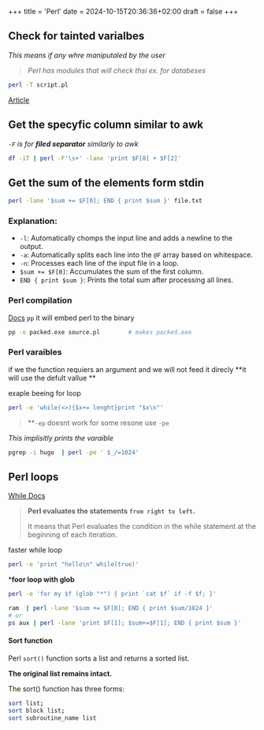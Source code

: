 +++
title = 'Perl'
date = 2024-10-15T20:36:36+02:00
draft = false
+++

## Check for tainted varialbes  
*This means if any whre maniputaled by the user*

>*Perl has modules that will  check thsi ex. for databeses*
```bash
perl -T script.pl
```
[Article](https://www.geeksforgeeks.org/perl-taint-method/)

## Get the specyfic column similar to awk

*`-F` is for **filed separator** similarly to awk*
```bash
df -iT | perl -F'\s+' -lane 'print $F[0] + $F[2]'
```

## Get the sum of the elements form stdin

```bash
perl -lane '$sum += $F[0]; END { print $sum }' file.txt
```

### Explanation:
- `-l`: Automatically chomps the input line and adds a newline to the output.
- `-a`: Automatically splits each line into the `@F` array based on whitespace.
- `-n`: Processes each line of the input file in a loop.
- `$sum += $F[0]`: Accumulates the sum of the first column.
- `END { print $sum }`: Prints the total sum after processing all lines.



### Perl compilation 
[Docs](https://metacpan.org/pod/pp)
`pp` it will embed perl to the binary 

```bash
pp -o packed.exe source.pl        # makes packed.exe
```


### Perl varaibles
if we the function requiers an argument and we will not feed it direcly **it will use the defult vallue **

exaple beeing for loop 
```bash 
perl -e 'while(<>){$x+= lenght}print "$x\n"'
```

> **`-ep` doesnt work for some resone use `-pe`


*This implisitly prints the varaible*
```bash
pgrep -i hugo  | perl -pe ' $_/=1024'

```

## Perl loops 

[While Docs](https://www.perltutorial.org/perl-while/)
>**Perl evaluates the statements `from right to left`.**
>
>It means that Perl evaluates the condition in the while statement at the beginning of each iteration.


faster while loop 
```bash
perl -e 'print "hello\n" while(true)'
```

***foor loop with glob**
```bash
perl -e 'for my $f (glob "*") { print `cat $f` if -f $f; }'
```

```bash
ram  | perl -lane '$sum += $F[0]; END { print $sum/1024 }'
# or 
ps aux | perl -lane 'print $F[1]; $sum+=$F[1]; END { print $sum }'

```
#### Sort function

Perl `sort()` function sorts a list and returns a sorted list.

**The original list remains intact.**

The sort() function has three forms:
```bash
sort list;
sort block list;
sort subroutine_name list
```
